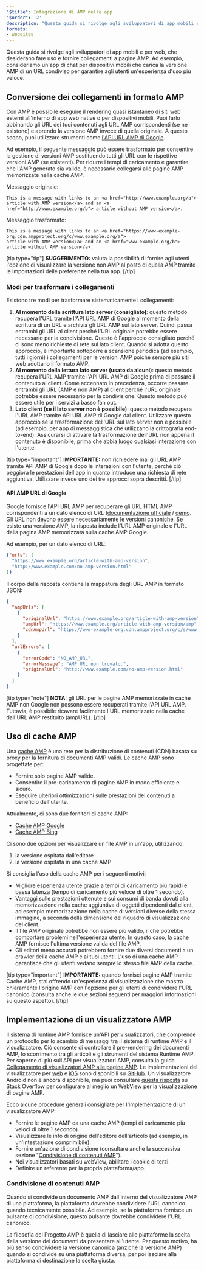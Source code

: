 ```yaml
---
"$title": Integrazione di AMP nelle app
"$order": '2'
description: "Questa guida si rivolge agli sviluppatori di app mobili e per web, che desiderano fare uso e fornire collegamenti a pagine AMP. Ad esempio, consideriamo un'app di chat per dispositivi mobili ..."
formats:
- websites
---
```


Questa guida si rivolge agli sviluppatori di app mobili e per web, che desiderano fare uso e fornire collegamenti a pagine AMP. Ad esempio, consideriamo un'app di chat per dispositivi mobili che carica la versione AMP di un URL condiviso per garantire agli utenti un'esperienza d'uso più veloce.

## Conversione dei collegamenti in formato AMP

Con AMP è possibile eseguire il rendering quasi istantaneo di siti web esterni all'interno di app web native o per dispositivi mobili. Puoi farlo abbinando gli URL dei tuoi contenuti agli URL AMP corrispondenti (se ne esistono) e aprendo la versione AMP invece di quella originale. A questo scopo,  puoi utilizzare strumenti come [l'API URL AMP di Google](https://developers.google.com/amp/cache/use-amp-url).

Ad esempio, il seguente messaggio può essere trasformato per consentire la gestione di versioni AMP sostituendo tutti gli URL con le rispettive versioni AMP (se esistenti). Per ridurre i tempi di caricamento e garantire che l'AMP generato sia valido, è necessario collegarsi alle pagine AMP memorizzate nella cache AMP.

Messaggio originale:

```text
This is a message with links to an <a href="http://www.example.org/a">
article with AMP version</a> and an <a href="http://www.example.org/b"> article without AMP version</a>.
```

Messaggio trasformato:

```text
This is a message with links to an <a href="https://www-example-org.cdn.ampproject.org/c/www.example.org/a">
article with AMP version</a> and an <a href="www.example.org/b"> article without AMP version</a>.
```

[tip type="tip"] **SUGGERIMENTO:** valuta la possibilità di fornire agli utenti l'opzione di visualizzare la versione non AMP al posto di quella AMP tramite le impostazioni delle preferenze nella tua app. [/tip]

### Modi per trasformare i collegamenti

Esistono tre modi per trasformare sistematicamente i collegamenti:

1. **Al momento della scrittura lato server (consigliato)**: questo metodo recupera l'URL tramite l'API URL AMP di Google al momento della scrittura di un URL e archivia gli URL AMP sul lato server. Quindi passa entrambi gli URL al client perché l'URL originale potrebbe essere necessario per la condivisione. Questo è l'approccio consigliato perché ci sono meno richieste di rete sul lato client. Quando si adotta questo approccio, è importante sottoporre a scansione periodica (ad esempio, tutti i giorni) i collegamenti per le versioni AMP poiché sempre più siti web adottano il formato AMP.
2. **Al momento della lettura lato server (usato da alcuni)**: questo metodo recupera l'URL AMP tramite l'API URL AMP di Google prima di passare il contenuto al client. Come accennato in precedenza, occorre passare entrambi gli URL (AMP e non AMP) al client perché l'URL originale potrebbe essere necessario per la condivisione. Questo metodo può essere utile per i servizi a basso fan out.
3. **Lato client (se il lato server non è possibile)**: questo metodo  recupera l'URL AMP tramite API URL AMP di Google dal client. Utilizzare questo approccio se la trasformazione dell'URL sul lato server non è possibile (ad esempio, per app di messaggistica che utilizzano la crittografia end-to-end). Assicurarsi di attivare la trasformazione dell'URL non appena il contenuto è disponibile, prima che abbia luogo qualsiasi interazione con l'utente.

[tip type="important"] **IMPORTANTE:** non richiedere mai gli URL AMP tramite API AMP di Google dopo le interazioni con l'utente, perché ciò peggiora le prestazioni dell'app in quanto introduce una richiesta di rete aggiuntiva. Utilizzare invece uno dei tre approcci sopra descritti. [/tip]

#### API AMP URL di Google

Google fornisce l'API URL AMP per recuperare gli URL HTML AMP corrispondenti a un dato elenco di URL ([documentazione ufficiale](https://developers.google.com/amp/cache/use-amp-url) / [demo](../../../documentation/examples/documentation/Using_the_AMP_URL_API.html). Gli URL non devono essere necessariamente le versioni canoniche. Se esiste una versione AMP, la risposta include l'URL AMP originale e l'URL della pagina AMP memorizzata sulla cache AMP Google.

Ad esempio, per un dato elenco di URL:

```json
{"urls": [
  "https://www.example.org/article-with-amp-version",
  "http://www.example.com/no-amp-version.html"
]}
```

Il corpo della risposta contiene la mappatura degli URL AMP in formato JSON:

```json
{
  "ampUrls": [
    {
      "originalUrl": "https://www.example.org/article-with-amp-version",
      "ampUrl": "https://www.example.org/article-with-amp-version/amp",
      "cdnAmpUrl": "https://www-example-org.cdn.ampproject.org/c/s/www.example.org/article-with-amp-version"
    }
  ],
  "urlErrors": [
    {
      "errorCode": "NO_AMP_URL",
      "errorMessage": "AMP URL non trovato.",
      "originalUrl": "http://www.example.com/no-amp-version.html"
    }
  ]
}
```

[tip type="note"] **NOTA:** gli URL per le pagine AMP memorizzate in cache AMP non Google non possono essere recuperati tramite l'API URL AMP. Tuttavia, è possibile ricavare facilmente l'URL memorizzato nella cache dall'URL AMP restituito (ampURL). [/tip]

## Uso di cache AMP

Una [cache AMP](../../../documentation/guides-and-tutorials/learn/amp-caches-and-cors/how_amp_pages_are_cached.md) è una rete per la distribuzione di contenuti (CDN) basata su proxy per la fornitura di documenti AMP validi. Le cache AMP sono progettate per:

- Fornire solo pagine AMP valide.
- Consentire il pre-caricamento di pagine AMP in modo efficiente e sicuro.
- Eseguire ulteriori ottimizzazioni sulle prestazioni dei contenuti a beneficio dell'utente.

Attualmente, ci sono due fornitori di cache AMP:

- [Cache AMP Google](https://developers.google.com/amp/cache/)
- [Cache AMP Bing](https://www.bing.com/webmaster/help/bing-amp-cache-bc1c884c)

Ci sono due opzioni per visualizzare un file AMP in un'app, utilizzando:

1. la versione ospitata dall'editore
2. la versione ospitata in una cache AMP

Si consiglia l'uso della cache AMP per i seguenti motivi:

- Migliore esperienza utente grazie a tempi di caricamento più rapidi e bassa latenza (tempo di caricamento più veloce di oltre 1 secondo).
- Vantaggi sulle prestazioni ottenute e sui consumi di banda dovuti alla memorizzazione nella cache aggiuntiva di oggetti dipendenti dal client, ad esempio memorizzazione nella cache di versioni diverse della stessa immagine, a seconda della dimensione del riquadro di visualizzazione del client.
- Il file AMP originale potrebbe non essere più valido, il che potrebbe comportare problemi nell'esperienza utente. In questo caso, la cache AMP fornisce l'ultima versione valida del file AMP.
- Gli editori meno accurati potrebbero fornire due diversi documenti a un crawler della cache AMP e ai tuoi utenti. L'uso di una cache AMP garantisce che gli utenti vedano sempre lo stesso file AMP della cache.

[tip type="important"] **IMPORTANTE:** quando fornisci pagine AMP tramite Cache AMP, stai offrendo un'esperienza di visualizzazione che mostra chiaramente l'origine AMP con l'opzione per gli utenti di condividere l'URL canonico (consulta anche le due sezioni seguenti per maggiori informazioni su questo aspetto). [/tip]

## Implementazione di un visualizzatore AMP

Il sistema di runtime AMP fornisce un'API per visualizzatori, che comprende un protocollo per lo scambio di messaggi tra il sistema di runtime AMP e il visualizzatore. Ciò consente di controllare il pre-rendering dei documenti AMP, lo scorrimento tra gli articoli e gli strumenti del sistema Runtime AMP. Per saperne di più sull'API per visualizzatori AMP, consulta la guida [Collegamento di visualizzatori AMP alle pagine AMP](https://github.com/ampproject/amphtml/blob/master/extensions/amp-viewer-integration/integrating-viewer-with-amp-doc-guide.md). Le implementazioni del visualizzatore per [web](https://github.com/ampproject/amp-viewer/blob/master/mobile-web/README.md) e [iOS](https://github.com/ampproject/amp-viewer/tree/master/ios) sono disponibili su [GitHub](https://github.com/ampproject/amp-viewer). Un visualizzatore Android non è ancora disponibile, ma puoi consultare [questa risposta](https://stackoverflow.com/questions/44856759/does-we-need-to-change-anything-in-usual-webpage-loader-for-loading-an-amp-acce/44869038#44869038) su Stack Overflow per configurare al meglio un WebView per la visualizzazione di pagine AMP.

Ecco alcune procedure generali consigliate per l'implementazione di un visualizzatore AMP:

- Fornire le pagine AMP da una cache AMP (tempi di caricamento più veloci di oltre 1 secondo).
- Visualizzare le info di origine dell'editore dell'articolo (ad esempio, in un'intestazione comprimibile).
- Fornire un'azione di condivisione (consultare anche la successiva sezione "[Condivisione di contenuti AMP](#sharing-amp-content)").
- Nei visualizzatori basati su webView, abilitare i cookie di terzi.
- Definire un referente per la propria piattaforma/app.

### Condivisione di contenuti AMP <a name="sharing-amp-content"></a>

Quando si condivide un documento AMP dall'interno del visualizzatore AMP di una piattaforma, la piattaforma dovrebbe condividere l'URL canonico quando tecnicamente possibile. Ad esempio, se la piattaforma fornisce un pulsante di condivisione, questo pulsante dovrebbe condividere l'URL canonico.

La filosofia del Progetto AMP è quella di lasciare alle piattaforme la scelta della versione dei documenti da presentare all'utente. Per questo motivo, ha più senso condividere la versione canonica (anziché la versione AMP) quando si condivide su una piattaforma diversa, per poi lasciare alla piattaforma di destinazione la scelta giusta.
